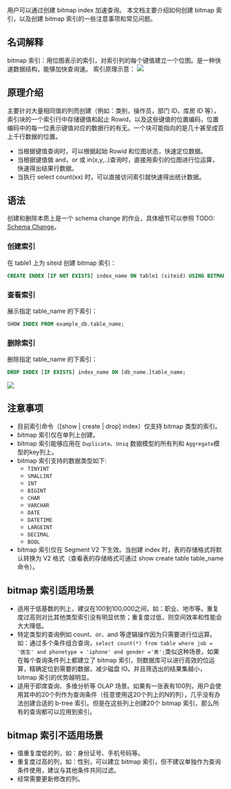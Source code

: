 用户可以通过创建 bitmap index 加速查询。
本文档主要介绍如何创建 bitmap 索引，以及创建 bitmap 索引的一些注意事项和常见问题。

## 名词解释
bitmap 索引：用位图表示的索引，对索引列的每个键值建立一个位图。是一种快速数据结构，能够加快查询速。
索引原理示意：
![](https://qcloudimg.tencent-cloud.cn/raw/7ab7ff735623cb59299b077ecbe5585c.jpg)

## 原理介绍
主要针对大量相同值的列而创建（例如：类别，操作员，部门 ID，库房 ID 等），索引块的一个索引行中存储键值和起止 Rowid，以及这些键值的位置编码，位置编码中的每一位表示键值对应的数据行的有无。一个块可能指向的是几十甚至成百上千行数据的位置。
- 当根据键值查询时，可以根据起始 Rowid 和位图状态，快速定位数据。
- 当根据键值做 and，or 或 in(x,y,..)查询时，直接用索引的位图进行位运算，快速得出结果行数据。
- 当执行 select count(xx) 时，可以直接访问索引就快速得出统计数据。

## 语法
创建和删除本质上是一个 schema change 的作业，具体细节可以参照 TODO: [Schema Change](../../advanced/alter-table/schema-change.md)。

### 创建索引
在 table1 上为 siteid 创建 bitmap 索引：
```sql
CREATE INDEX [IF NOT EXISTS] index_name ON table1 (siteid) USING BITMAP COMMENT 'balabala';
```

### 查看索引
展示指定 table_name 的下索引：
```sql
SHOW INDEX FROM example_db.table_name;
```

### 删除索引
删除指定 table_name 的下索引：
```sql
DROP INDEX [IF EXISTS] index_name ON [db_name.]table_name;
```
![](https://qcloudimg.tencent-cloud.cn/raw/948984a429cc8ad1a0acce45701293c8.png)

## 注意事项
- 目前索引命令（[show | create | drop] index）仅支持 bitmap 类型的索引。
- bitmap 索引仅在单列上创建。
- bitmap 索引能够应用在 `Duplicate`、`Uniq`  数据模型的所有列和 `Aggregate`模型的key列上。
- bitmap 索引支持的数据类型如下:
  - `TINYINT`
  - `SMALLINT`
  - `INT`
  - `BIGINT`
  - `CHAR`
  - `VARCHAR`
  - `DATE`
  - `DATETIME`
  - `LARGEINT`
  - `DECIMAL`
  - `BOOL`
- bitmap 索引仅在 Segment V2 下生效。当创建 index 时，表的存储格式将默认转换为 V2 格式（查看表的存储格式可通过 show create table table_name 命令）。

## bitmap 索引适用场景
- 适用于低基数的列上，建议在100到100,000之间，如：职业、地市等。重复度过高则对比其他类型索引没有明显优势；重复度过低，则空间效率和性能会大大降低。
- 特定类型的查询例如 count、or、and 等逻辑操作因为只需要进行位运算。如：通过多个条件组合查询，`select count(*) from table where job = '医生' and phonetype = 'iphone' and gender ='男';`类似这种场景，如果在每个查询条件列上都建立了 bitmap 索引，则数据库可以进行高效的位运算，精确定位到需要的数据，减少磁盘 IO。并且筛选出的结果集越小，bitmap 索引的优势越明显。
- 适用于即席查询、多维分析等 OLAP 场景。如果有一张表有100列，用户会使用其中的20个列作为查询条件（任意使用这20个列上的N的列），几乎没有办法创建合适的 b-tree 索引。但是在这些列上创建20个 bitmap 索引，那么所有的查询都可以应用到索引。

## bitmap 索引不适用场景
- 值重复度低的列，如：身份证号、手机号码等。
- 重复度过高的列，如：性别，可以建立 bitmap 索引，但不建议单独作为查询条件使用，建议与其他条件共同过滤。
- 经常需要更新修改的列。
